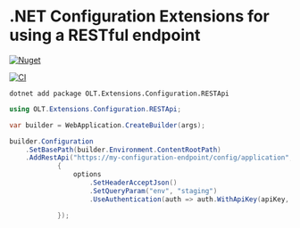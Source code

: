 # .NET Configuration Extensions for using a RESTful endpoint


[![Nuget](https://img.shields.io/nuget/v/OLT.Extensions.Configuration.RESTApi)](https://www.nuget.org/packages/OLT.Extensions.Configuration.RESTApi)


[![CI](https://github.com/OuterlimitsTech/olt-dotnet-configuration-restful-api/actions/workflows/build.yml/badge.svg)](https://github.com/OuterlimitsTech/olt-dotnet-configuration-restful-api/actions/workflows/build.yml) 


```shell
dotnet add package OLT.Extensions.Configuration.RESTApi
```


```csharp
using OLT.Extensions.Configuration.RESTApi;

var builder = WebApplication.CreateBuilder(args);

builder.Configuration
    .SetBasePath(builder.Environment.ContentRootPath)
    .AddRestApi("https://my-configuration-endpoint/config/application", false, TimeSpan.FromMinutes(10),  options =>
            {
                options
                    .SetHeaderAcceptJson()
                    .SetQueryParam("env", "staging")
                    .UseAuthentication(auth => auth.WithApiKey(apiKey, "X-API-KEY"));

            });


```

